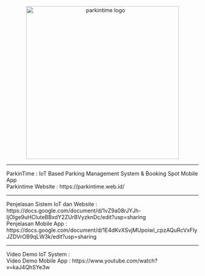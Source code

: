 <p align="center"><a href="https://parkintime.web.id/" target="_blank"><img src="[https://raw.githubusercontent.com/laravel/art/master/logo-lockup/5%20SVG/2%20CMYK/1%20Full%20Color/laravel-logolockup-cmyk-red.svg](https://parkintime.web.id/img/logo.png)" width="400" alt="parkintime logo"></a></p>
<hr>
ParkinTime : IoT Based Parking Management System &amp; Booking Spot Mobile App <br>
Parkintime Website : https://parkintime.web.id/ <br>
<hr>
Penjelasan Sistem IoT dan Website :<br> https://docs.google.com/document/d/1vZ9a08rJYJh-IjOIge9uHCIuteBBxdY2ZUrBVyzknDc/edit?usp=sharing <br>
Penjelasan Mobile App : <br>https://docs.google.com/document/d/1E4dKvXSvjMUpoiwl_cpzAQuRcVxFIyJZDVrOB9qLW3k/edit?usp=sharing <br>
<hr>
Video Demo IoT System : <br>
Video Demo Mobile App : https://www.youtube.com/watch?v=kaJ4QhSYe3w <br>
